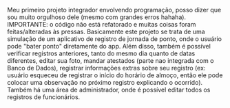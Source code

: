 Meu primeiro projeto integrador envolvendo programação, posso dizer que sou muito orgulhoso dele (mesmo com grandes erros hahaha).
IMPORTANTE: o código não está refatorado e muitas coisas foram feitas/alteradas às pressas.
Basicamente este projeto se trata de uma simulação de um aplicativo de registro de jornada de ponto, onde o usuário pode "bater ponto" diretamente do app.
Além disso, também é possível verificar registros anteriores, tanto do mesmo dia quanto de datas diferentes, editar sua foto, mandar atestados (parte nao integrada com o Banco de Dados),
registrar informações extras sobre seu registro (ex: usuário esqueceu de registrar o início do horário de almoço, então ele pode colocar uma observação no próximo registro explicando
o ocorrido).
Também há uma área de administrador, onde é possível editar todos os registros de funcionários.
